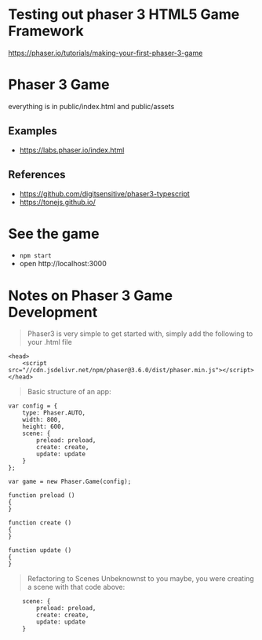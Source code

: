 # Testing out phaser 3 HTML5 Game Framework
https://phaser.io/tutorials/making-your-first-phaser-3-game 

# Phaser 3 Game
everything is in public/index.html and public/assets

## Examples
- https://labs.phaser.io/index.html

## References
- https://github.com/digitsensitive/phaser3-typescript
- https://tonejs.github.io/

# See the game
- `npm start`
- open http://localhost:3000 

# Notes on Phaser 3 Game Development

> Phaser3 is very simple to get started with, simply add the following to your .html file
```
<head>
    <script src="//cdn.jsdelivr.net/npm/phaser@3.6.0/dist/phaser.min.js"></script>
</head>
```

> Basic structure of an app:

```
var config = {
    type: Phaser.AUTO,
    width: 800,
    height: 600,
    scene: {
        preload: preload,
        create: create,
        update: update
    }
};

var game = new Phaser.Game(config);

function preload ()
{
}

function create ()
{
}

function update ()
{
}
```
> Refactoring to Scenes
Unbeknownst to you maybe, you were creating a scene with that code above: 
```
    scene: {
        preload: preload,
        create: create,
        update: update
    }
```
